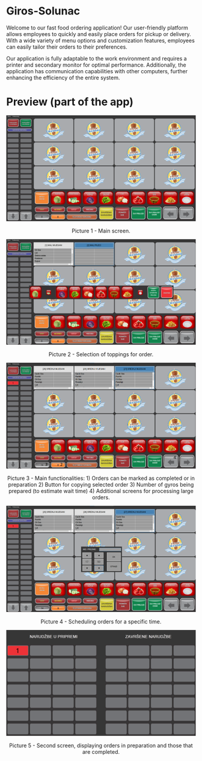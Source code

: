 # Giros-Solunac

Welcome to our fast food ordering application! Our user-friendly platform allows employees to quickly and easily place orders for pickup or delivery. With a wide variety of menu options and customization features, employees can easily tailor their orders to their preferences.

Our application is fully adaptable to the work environment and requires a printer and secondary monitor for optimal performance. Additionally, the application has communication capabilities with other computers, further enhancing the efficiency of the entire system.

# Preview (part of the app)

<p align="center">
  <img src="1.png">
  <p align="center">Picture 1 - Main screen.</p>
</p>

<p align="center">
  <img src="2.png">
  <p align="center">Picture 2 - Selection of toppings for order.</p>
</p>

<p align="center">
  <img src="3.png">
  <p align="center">
  Picture 3 - Main functionalities: 
    1) Orders can be marked as completed or in preparation
    2) Button for copying selected order
    3) Number of gyros being prepared (to estimate wait time)
    4) Additional screens for processing large orders.</p>
</p>

<p align="center">
  <img src="4.png">
  <p align="center">Picture 4 - Scheduling orders for a specific time.</p>
</p>

<p align="center">
  <img src="5.png">
  <p align="center">Picture 5 - Second screen, displaying orders in preparation and those that are completed.</p>
</p>
